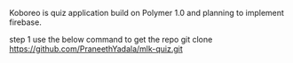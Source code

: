 Koboreo  is quiz application build on Polymer 1.0 and planning to implement firebase.

step 1
use the below command to get the repo
git clone https://github.com/PraneethYadala/mlk-quiz.git
